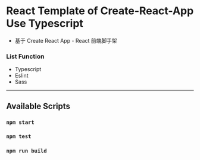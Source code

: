 # React Template of  Create-React-App Use Typescript

- 基于 Create React App - React 前端脚手架

### List Function
- Typescript
- Eslint
- Sass

---

## Available Scripts

### `npm start`

### `npm test`

### `npm run build`